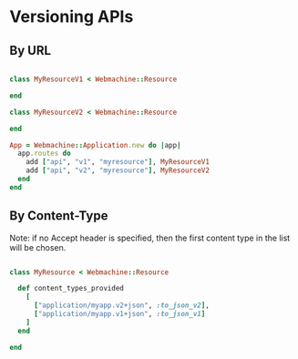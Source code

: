 # Versioning APIs

## By URL

```ruby

class MyResourceV1 < Webmachine::Resource

end

class MyResourceV2 < Webmachine::Resource

end

App = Webmachine::Application.new do |app|
  app.routes do
    add ["api", "v1", "myresource"], MyResourceV1
    add ["api", "v2", "myresource"], MyResourceV2
  end
end

```

## By Content-Type

Note: if no Accept header is specified, then the first content type in the list will be chosen.

```ruby

class MyResource < Webmachine::Resource

  def content_types_provided
    [
      ["application/myapp.v2+json", :to_json_v2],
      ["application/myapp.v1+json", :to_json_v1]
    ]
  end

end

```
